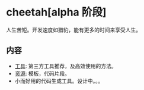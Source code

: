 # cheetah[alpha 阶段]
人生苦短。开发速度如猎豹，能有更多的时间来享受人生。

## 内容
* [工具](tools/README.md): 第三方工具推荐，及高效使用的方法。
* [资源](resource/README.md): 模板，代码片段。
* 小而好用的代码生成工具。设计中。。。
